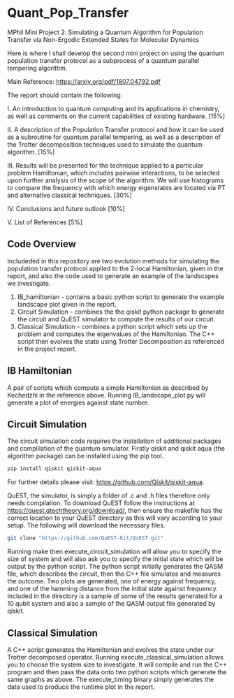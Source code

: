 # Quant_Pop_Transfer
MPhil Mini Project 2: Simulating a Quantum Algorithm for Population Transfer via Non-Ergodic Extended States for Molecular Dynamics

Here is where I shall develop the second mini project on using the quantum population transfer protocol as a subprocess of a quantum parallel tempering algorithm. 

Main Reference: https://arxiv.org/pdf/1807.04792.pdf

The report should contain the following:

I. An introduction to quantum computing and its applications in chemistry, as well as comments on the current capabilities of existing hardware. 						       [15%] 

II. A description of the Population Transfer protocol and how it can be used as a subroutine for quantum parallel tempering, as well as a description of the Trotter decomposition techniques used  to simulate the quantum algorithm.								        [15%]

III. Results will be presented for the technique applied to a particular problem Hamiltonian, which includes pairwise interactions, to be selected upon further analysis of the scope of the algorithm. We will use histograms to compare the frequency with which energy eigenstates are located via PT and alternative classical techniques. 								        [30%]

IV. Conclusions and future outlook								        [10%]

V. List of References										          [5%]

## Code Overview
Includeded in this repository are two evolution methods for simulating the population transfer protocol applied to the 2-local Hamiltonian, given in the report, and also the code used to generate an example of the landscapes we investigate. 
1. IB_hamiltonian - contains a basic python script to generate the example landscape plot given in the report.
2. Circuit Simulation - combines the the qiskit python package to generate the circuit and QuEST simulator to compute the results of our circuit. 
3. Classical Simulation - combines a python script which sets up the problem and computes the eigenvalues of the Hamiltonian. The C++ script then evolves the state using Trotter Decomposition as referenced in the project report. 

## IB Hamiltonian
A pair of scripts which compute a simple Hamiltonian as described by Kechedzhi in the reference above. Running IB_landscape_plot.py will generate a plot of energies against state number. 

## Circuit Simulation
The circuit simulation code requires the installation of additional packages and complilation of the quantum simulator. 
Firstly qiskit and qiskit aqua (the algorithm package) can be installed using the pip tool.

```bash
pip install qiskit qiskit-aqua
```
For further details please visit: https://github.com/Qiskit/qiskit-aqua.

QuEST, the simulator, is simply a folder of .c and .h files therefore only needs compilation. To download QuEST follow the instructions at https://quest.qtechtheory.org/download/, then ensure the makefile has the correct location to your QuEST directory as this will vary according to your setup. The following will download the necessary files.
```bash
git clone "https://github.com/QuEST-Kit/QuEST.git"
```
Running make then execute_circuit_simulation will allow you to specify the size of system and will also ask you to specify the initial state which will be output by the python script. The python script initially generates the QASM file, which describes the circuit, then the C++ file simulates and measures the outcome. Two plots are generated, one of energy against frequency, and one of the hamming distance from the initial state against frequency. Included in the directory is a sample of some of the results generated for a 10 qubit system and also a sample of the QASM output file generated by qiskit. 

## Classical Simulation
A C++ script generates the Hamiltonian and evolves the state under our Trotter decomposed operator. Running execute_classical_simulation allows you to choose the system size to investigate. It will compile and run the C++ program and then pass the data onto two python scripts which generate the same graphs as above. The execute_timing binary simply generates the data used to produce the runtime plot in the report. 
